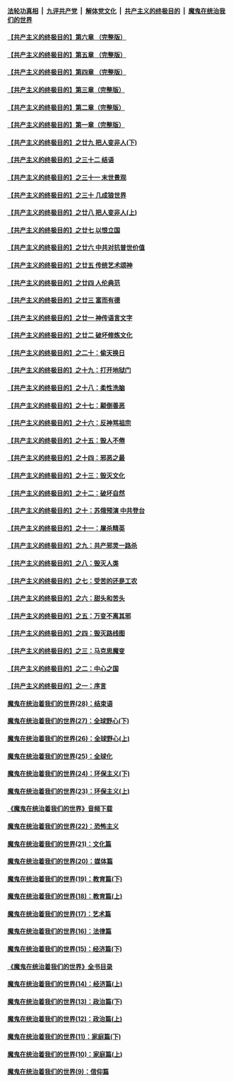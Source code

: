 ####  [法轮功真相](../../../../basic/blob/master/README.md?t=06051201) &nbsp;|&nbsp; [九评共产党](../../../../9ping.md/blob/master/README.md?t=06051201) &nbsp;|&nbsp; [解体党文化](../../../../jtdwh.md/blob/master/README.md?t=06051201)  &nbsp;|&nbsp; [共产主义的终极目的](../../../../gczydzjmd.md/blob/master/README.md?t=06051201) &nbsp;|&nbsp; [魔鬼在统治我们的世界](../../../../mgztzwmdsj.md/blob/master/README.md?t=06051201) 

#### [【共产主义的终极目的】第六章 （完整版）](../pages/nsc422/n11428913.md?t=06051201) 

#### [【共产主义的终极目的】第五章 （完整版）](../pages/nsc422/n11428912.md?t=06051201) 

#### [【共产主义的终极目的】第四章 （完整版）](../pages/nsc422/n11428907.md?t=06051201) 

#### [【共产主义的终极目的】第三章（完整版）](../pages/nsc422/n11428848.md?t=06051201) 

#### [【共产主义的终极目的】第二章（完整版）](../pages/nsc422/n11428831.md?t=06051201) 

#### [【共产主义的终极目的】第一章（完整版）](../pages/nsc422/n11417651.md?t=06051201) 

#### [【共产主义的终极目的】之廿九 把人变非人(下)](../pages/nsc422/n11344140.md?t=06051201) 

#### [【共产主义的终极目的】之三十二 结语](../pages/nsc422/n11360535.md?t=06051201) 

#### [【共产主义的终极目的】之三十一 末世景观](../pages/nsc422/n11351129.md?t=06051201) 

#### [【共产主义的终极目的】之三十 几成狼世界](../pages/nsc422/n11348280.md?t=06051201) 

#### [【共产主义的终极目的】之廿八 把人变非人(上)](../pages/nsc422/n11340492.md?t=06051201) 

#### [【共产主义的终极目的】之廿七 以恨立国](../pages/nsc422/n11336944.md?t=06051201) 

#### [【共产主义的终极目的】之廿六 中共对抗普世价值](../pages/nsc422/n11324785.md?t=06051201) 

#### [【共产主义的终极目的】之廿五 传统艺术颂神](../pages/nsc422/n11296396.md?t=06051201) 

#### [【共产主义的终极目的】之廿四 人伦典范](../pages/nsc422/n11296397.md?t=06051201) 

#### [【共产主义的终极目的】之廿三 富而有德](../pages/nsc422/n11283598.md?t=06051201) 

#### [【共产主义的终极目的】之廿一 神传语言文字](../pages/nsc422/n11263265.md?t=06051201) 

#### [【共产主义的终极目的】之廿二 破坏修炼文化](../pages/nsc422/n11245728.md?t=06051201) 

#### [【共产主义的终极目的】之二十：偷天换日](../pages/nsc422/n11238846.md?t=06051201) 

#### [【共产主义的终极目的】之十九：打开地狱门](../pages/nsc422/n11206376.md?t=06051201) 

#### [【共产主义的终极目的】之十八：柔性洗脑](../pages/nsc422/n11199994.md?t=06051201) 

#### [【共产主义的终极目的】之十七：颠倒善恶](../pages/nsc422/n11179782.md?t=06051201) 

#### [【共产主义的终极目的】之十六：反神骂祖宗](../pages/nsc422/n11166798.md?t=06051201) 

#### [【共产主义的终极目的】之十五：毁人不倦](../pages/nsc422/n11166792.md?t=06051201) 

#### [【共产主义的终极目的】之十四：邪恶之最](../pages/nsc422/n11150249.md?t=06051201) 

#### [【共产主义的终极目的】之十三：毁灭文化](../pages/nsc422/n11135227.md?t=06051201) 

#### [【共产主义的终极目的】之十二：破坏自然](../pages/nsc422/n11135214.md?t=06051201) 

#### [【共产主义的终极目的】之十：苏俄预演 中共登台](../pages/nsc422/n11118424.md?t=06051201) 

#### [【共产主义的终极目的】之十一：屠杀精英](../pages/nsc422/n11118442.md?t=06051201) 

#### [【共产主义的终极目的】之九：共产邪灵一路杀](../pages/nsc422/n11114139.md?t=06051201) 

#### [【共产主义的终极目的】之八：毁灭人类](../pages/nsc422/n11108503.md?t=06051201) 

#### [【共产主义的终极目的】之七：受苦的还是工农](../pages/nsc422/n11101809.md?t=06051201) 

#### [【共产主义的终极目的】之六：甜头和苦头](../pages/nsc422/n11096971.md?t=06051201) 

#### [【共产主义的终极目的】之五：万变不离其邪](../pages/nsc422/n11091285.md?t=06051201) 

#### [【共产主义的终极目的】之四：毁灭路线图](../pages/nsc422/n11086284.md?t=06051201) 

#### [【共产主义的终极目的】之三：马克思魔变](../pages/nsc422/n11061941.md?t=06051201) 

#### [【共产主义的终极目的】之二：中心之国](../pages/nsc422/n11047728.md?t=06051201) 

#### [【共产主义的终极目的】之一：序言](../pages/nsc422/n11086077.md?t=06051201) 

#### [魔鬼在统治着我们的世界(28)：结束语](../pages/nsc422/n10936246.md?t=06051201) 

#### [魔鬼在统治着我们的世界(27)：全球野心(下)](../pages/nsc422/n10928319.md?t=06051201) 

#### [魔鬼在统治着我们的世界(26)：全球野心(上)](../pages/nsc422/n10900318.md?t=06051201) 

#### [魔鬼在统治着我们的世界(25)：全球化](../pages/nsc422/n10788205.md?t=06051201) 

#### [魔鬼在统治着我们的世界(24)：环保主义(下)](../pages/nsc422/n10695307.md?t=06051201) 

#### [魔鬼在统治着我们的世界(23)：环保主义(上)](../pages/nsc422/n10688613.md?t=06051201) 

#### [《魔鬼在统治着我们的世界》音频下载](../pages/nsc422/n10635553.md?t=06051201) 

#### [魔鬼在统治着我们的世界(22)：恐怖主义](../pages/nsc422/n10614727.md?t=06051201) 

#### [魔鬼在统治着我们的世界(21)：文化篇](../pages/nsc422/n10597706.md?t=06051201) 

#### [魔鬼在统治着我们的世界(20)：媒体篇](../pages/nsc422/n10586579.md?t=06051201) 

#### [魔鬼在统治着我们的世界(19)：教育篇(下)](../pages/nsc422/n10564808.md?t=06051201) 

#### [魔鬼在统治着我们的世界(18)：教育篇(上)](../pages/nsc422/n10526970.md?t=06051201) 

#### [魔鬼在统治着我们的世界(17)：艺术篇](../pages/nsc422/n10499093.md?t=06051201) 

#### [魔鬼在统治着我们的世界(16)：法律篇](../pages/nsc422/n10485969.md?t=06051201) 

#### [魔鬼在统治着我们的世界(15)：经济篇(下)](../pages/nsc422/n10469975.md?t=06051201) 

#### [《魔鬼在统治着我们的世界》全书目录](../pages/nsc422/n10464261.md?t=06051201) 

#### [魔鬼在统治着我们的世界(14)：经济篇(上)](../pages/nsc422/n10457370.md?t=06051201) 

#### [魔鬼在统治着我们的世界(13)：政治篇(下)](../pages/nsc422/n10448270.md?t=06051201) 

#### [魔鬼在统治着我们的世界(12)：政治篇(上)](../pages/nsc422/n10444576.md?t=06051201) 

#### [魔鬼在统治着我们的世界(11)：家庭篇(下)](../pages/nsc422/n10440961.md?t=06051201) 

#### [魔鬼在统治着我们的世界(10)：家庭篇(上)](../pages/nsc422/n10435448.md?t=06051201) 

#### [魔鬼在统治着我们的世界(9)：信仰篇](../pages/nsc422/n10432159.md?t=06051201) 

